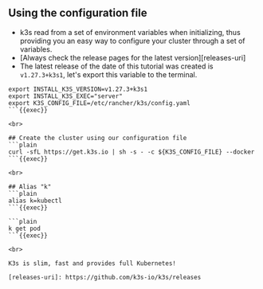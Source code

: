 ## Using the configuration file

- k3s read from a set of environment variables when initializing, thus providing you an easy way to configure your cluster through a set of variables.
- [Always check the release pages for the latest version][releases-uri]
- The latest release of the date of this tutorial was created is `v1.27.3+k3s1`, let's export this variable to the terminal.

```plain
export INSTALL_K3S_VERSION=v1.27.3+k3s1
export INSTALL_K3S_EXEC="server"
export K3S_CONFIG_FILE=/etc/rancher/k3s/config.yaml
```{{exec}}

<br>

## Create the cluster using our configuration file
```plain
curl -sfL https://get.k3s.io | sh -s - -c ${K3S_CONFIG_FILE} --docker
```{{exec}}

<br>

## Alias "k"
```plain
alias k=kubectl
```{{exec}}

```plain
k get pod
```{{exec}}

<br>

K3s is slim, fast and provides full Kubernetes!

[releases-uri]: https://github.com/k3s-io/k3s/releases